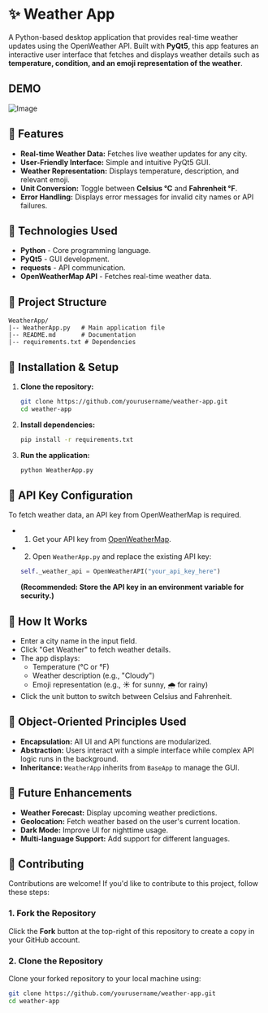 # ✨ Weather App

A Python-based desktop application that provides real-time weather updates using the OpenWeather API. Built with **PyQt5**, this app features an interactive user interface that fetches and displays weather details such as **temperature, condition, and an emoji representation of the weather**.

## DEMO
![Image](https://github.com/user-attachments/assets/3915b797-d78d-4b7b-b8d0-3ddb56ed3bcb)

## 🚀 Features

- **Real-time Weather Data:** Fetches live weather updates for any city.
- **User-Friendly Interface:** Simple and intuitive PyQt5 GUI.
- **Weather Representation:** Displays temperature, description, and relevant emoji.
- **Unit Conversion:** Toggle between **Celsius °C** and **Fahrenheit °F**.
- **Error Handling:** Displays error messages for invalid city names or API failures.

## 🏰 Technologies Used

- **Python** - Core programming language.
- **PyQt5** - GUI development.
- **requests** - API communication.
- **OpenWeatherMap API** - Fetches real-time weather data.

## 📂 Project Structure

```
WeatherApp/
|-- WeatherApp.py   # Main application file
|-- README.md       # Documentation
|-- requirements.txt # Dependencies
```

## 🔧 Installation & Setup

1. **Clone the repository:**
   ```bash
   git clone https://github.com/yourusername/weather-app.git
   cd weather-app
   ```
2. **Install dependencies:**
   ```bash
   pip install -r requirements.txt
   ```
3. **Run the application:**
   ```bash
   python WeatherApp.py
   ```

## 🔑 API Key Configuration  
To fetch weather data, an API key from OpenWeatherMap is required.  

- 1. Get your API key from [OpenWeatherMap](https://home.openweathermap.org/api_keys).  
- 2. Open `WeatherApp.py` and replace the existing API key:

   ```python
   self._weather_api = OpenWeatherAPI("your_api_key_here")
   ```
   **(Recommended: Store the API key in an environment variable for security.)**

## 📌 How It Works
- Enter a city name in the input field.
- Click "Get Weather" to fetch weather details.
- The app displays:
  - Temperature (°C or °F)
  - Weather description (e.g., "Cloudy")
  - Emoji representation (e.g., ☀️ for sunny, 🌧️ for rainy)
- Click the unit button to switch between Celsius and Fahrenheit.

## 🎯 Object-Oriented Principles Used
- **Encapsulation:** All UI and API functions are modularized.
- **Abstraction:** Users interact with a simple interface while complex API logic runs in the background.
- **Inheritance:** `WeatherApp` inherits from `BaseApp` to manage the GUI.

## 🔮 Future Enhancements
- **Weather Forecast:** Display upcoming weather predictions.
- **Geolocation:** Fetch weather based on the user's current location.
- **Dark Mode:** Improve UI for nighttime usage.
- **Multi-language Support:** Add support for different languages.

## 🤝 Contributing  

Contributions are welcome! If you'd like to contribute to this project, follow these steps:  

### 1. Fork the Repository  
Click the **Fork** button at the top-right of this repository to create a copy in your GitHub account.  

### 2. Clone the Repository  
Clone your forked repository to your local machine using:  

```bash
git clone https://github.com/yourusername/weather-app.git
cd weather-app
```

